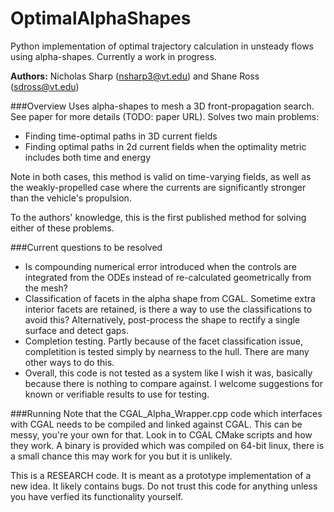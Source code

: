 OptimalAlphaShapes
==================

Python implementation of optimal trajectory calculation in unsteady flows using alpha-shapes. Currently a work in progress.

**Authors:** Nicholas Sharp (nsharp3@vt.edu) and Shane Ross (sdross@vt.edu)

###Overview
Uses alpha-shapes to mesh a 3D front-propagation search. See paper for more details (TODO: paper URL). Solves two main problems:

* Finding time-optimal paths in 3D current fields
* Finding optimal paths in 2d current fields when the optimality metric includes both time and energy

Note in both cases, this method is valid on time-varying fields, as well as the weakly-propelled case where the currents are significantly stronger than the vehicle's propulsion.

To the authors' knowledge, this is the first published method for solving either of these problems.

###Current questions to be resolved
* Is compounding numerical error introduced when the controls are integrated from the ODEs instead of re-calculated geometrically from the mesh?
* Classification of facets in the alpha shape from CGAL. Sometime extra interior facets are retained, is there a way to use the classifications to avoid this? Alternatively, post-process the shape to rectify a single surface and detect gaps.
* Completion testing. Partly because of the facet classification issue, completition is tested simply by nearness to the hull. There are many other ways to do this.
* Overall, this code is not tested as a system like I wish it was, basically because there is nothing to compare against. I welcome suggestions for known or verifiable results to use for testing.

###Running
Note that the CGAL_Alpha_Wrapper.cpp code which interfaces with CGAL needs to be compiled and linked against CGAL. This can be messy, you're your own for that. Look in to CGAL CMake scripts and how they work. A binary is provided which was compiled on 64-bit linux, there is a small chance this may work for you but it is unlikely.

This is a RESEARCH code. It is meant as a prototype implementation of a new idea. It likely contains bugs. Do not trust this code for anything unless you have verfied its functionality yourself.
